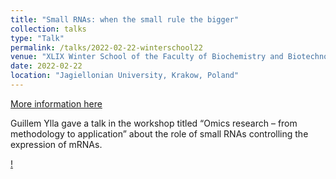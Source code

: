 ```yaml
---
title: "Small RNAs: when the small rule the bigger"
collection: talks
type: "Talk"
permalink: /talks/2022-02-22-winterschool22
venue: "XLIX Winter School of the Faculty of Biochemistry and Biotechnology at the Jagiellonian University"
date: 2022-02-22
location: "Jagiellonian University, Krakow, Poland"
---
```


[More information here](https://winterschool.wbbib.uj.edu.pl/en_GB/)

Guillem Ylla gave a talk in the workshop titled “Omics research – from methodology to application” about the role of small RNAs controlling the expression of mRNAs.

[!](WBBiB_Winter_School_2022_slide2.jpg)
